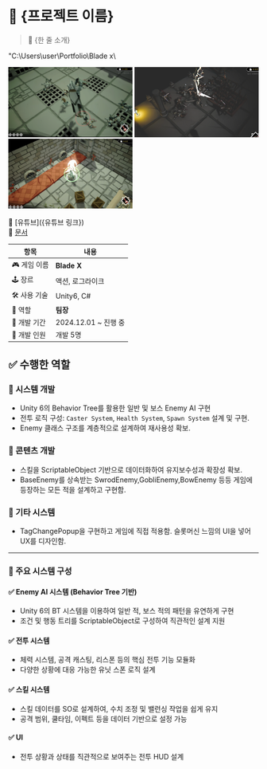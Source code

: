 # 📌 {프로젝트 이름}

<aside>

> 📌 {한 줄 소개}

</aside>
"C:\Users\user\Portfolio\Blade x\
<p align="left">
  <img src="Image\bladex_1.png" alt="{스크린샷1 설명}" width="250"/>
  <img src="Image\bladex_2.png" alt="{스크린샷2 설명}" width="250"/>
    <img src="Image\bladex_3.png" alt="{스크린샷2 설명}" width="250"/>
</p>

🔗 [유튜브]({유튜브 링크})  
🔗 [문서](https://abaft-yarn-52e.notion.site/blade-x-1d5c32f25528803b96c3fd71d4189735)  

| 항목 | 내용 |
| --- | --- |
| 🎮 게임 이름 | **Blade X** |
| 🕹 장르 | 액션, 로그라이크 |
| 🛠 사용 기술 | Unity6, C# |
| 👤 역할 | **팀장** |
| 📅 개발 기간 | 2024.12.01 ~ 진행 중  |
| 👥 개발 인원 | 개발 5명 |

## ✅ 수행한 역할

### 🔹 시스템 개발
- Unity 6의 Behavior Tree를 활용한 일반 및 보스 Enemy AI 구현
- 전투 로직 구성: `Caster System`, `Health System`, `Spawn System` 설계 및 구현.
- Enemy 클래스 구조를 계층적으로 설계하여 재사용성 확보.

### 🔹 콘텐츠 개발
- 스킬을 ScriptableObject 기반으로 데이터화하여 유지보수성과 확장성 확보.  
- BaseEnemy를 상속받는 SwrodEnemy,GobliEnemy,BowEnemy 등등 게임에 등장하는 모든 적을 설계하고 구현함.

### 🔹 기타 시스템
- TagChangePopup을 구현하고 게임에 직접 적용함. 슬롯머신 느낌의 UI을 넣어 UX를 디자인함.

---

### 🔹 주요 시스템 구성

#### ✅ Enemy AI 시스템 (Behavior Tree 기반)
- Unity 6의 BT 시스템을 이용하여 일반 적, 보스 적의 패턴을 유연하게 구현
- 조건 및 행동 트리를 ScriptableObject로 구성하여 직관적인 설계 지원

#### ✅ 전투 시스템
- 체력 시스템, 공격 캐스팅, 리스폰 등의 핵심 전투 기능 모듈화
- 다양한 상황에 대응 가능한 유닛 스폰 로직 설계

#### ✅ 스킬 시스템
- 스킬 데이터를 SO로 설계하여, 수치 조정 및 밸런싱 작업을 쉽게 유지
- 공격 범위, 쿨타임, 이펙트 등을 데이터 기반으로 설정 가능

#### ✅ UI
- 전투 상황과 상태를 직관적으로 보여주는 전투 HUD 설계
